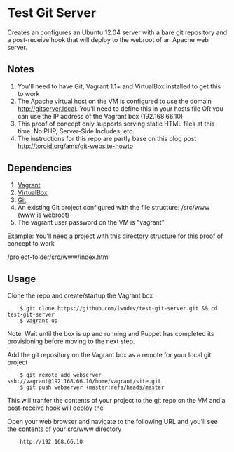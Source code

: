 Test Git Server
===================

Creates an configures an Ubuntu 12.04 server with a bare git repository and a post-receive hook that will deploy to the webroot of an Apache web server.

## Notes

1. You'll need to have Git, Vagrant 1.1+ and VirtualBox installed to get this to work
2. The Apache virtual host on the VM is configured to use the domain http://gitserver.local. You'll need to define this in your hosts file OR you can use the IP address of the Vagrant box (192.168.66.10) 
3. This proof of concept only supports serving static HTML files at this time.  No PHP, Server-Side Includes, etc.
4. The instructions for this repo are partly base on this blog post http://toroid.org/ams/git-website-howto

## Dependencies

1. [Vagrant](http://downloads.vagrantup.com/)
2. [VirtualBox](https://www.virtualbox.org/wiki/Downloads)
3. [Git](http://git-scm.com/)
4. An existing Git project configured with the file structure: /src/www (www is webroot)
5. The vagrant user password on the VM is "vagrant"

Example: You'll need a project with this directory structure for this proof of concept to work

/project-folder/src/www/index.html

## Usage

Clone the repo and create/startup the Vagrant box

        $ git clone https://github.com/lwndev/test-git-server.git && cd test-git-server
        $ vagrant up
   
Note: Wait until the box is up and running and Puppet has completed its provisioning before moving to the next step.

Add the git repository on the Vagrant box as a remote for your local git project

        $ git remote add webserver ssh://vagrant@192.168.66.10/home/vagrant/site.git
        $ git push webserver +master:refs/heads/master
    
This will tranfer the contents of your project to the git repo on the VM and a post-receive hook will deploy the 

Open your web browser and navigate to the following URL and you'll see the contents of your src/www directory

        http://192.168.66.10

